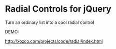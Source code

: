 # Radial Controls for jQuery

Turn an ordinary list into a cool radial control

DEMO:

http://xoxco.com/projects/code/radial/index.html
